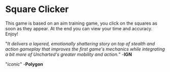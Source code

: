 # Square Clicker
This game is  based on an aim training game, you click on the squares as soon as they appear. At the end you can view your time and accuracy. Enjoy!

"*It delivers a layered, emotionally shattering story on top of stealth and action gameplay that improves the first game's mechanics while integrating a bit more of Uncharted's greater mobility and action.*"
-**IGN**

"*iconic*"
-**Polygon**
